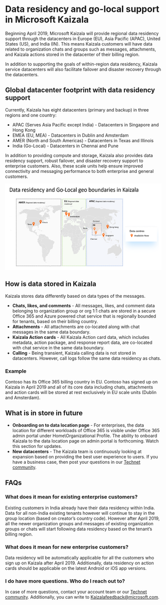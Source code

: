 # Data residency and go-local support in Microsoft Kaizala

Beginning April 2019, Microsoft Kaizala will provide regional data residency support through the datacenters in Europe (EU), Asia Pacific (APAC), United States (US), and India (IN). This means Kaizala customers will have data related to organization chats and groups such as messages, attachments, and Kaizala actions stored in the datacenter of their billing region.

In addition to supporting the goals of within-region data residency, Kaizala service datacenters will also facilitate failover and disaster recovery through the datacenters.

## Global datacenter footprint with data residency support

Currently, Kaizala has eight datacenters (primary and backup) in three regions and one country:

- APAC (Serves Asia Pacific except India) - Datacenters in Singapore and Hong Kong
- EMEA (EU, MEA) - Datacenters in Dublin and Amsterdam
- AMER (North and South Americas) - Datacenters in Texas and Illinois
- India (Go-Local) - Datacenters in Chennai and Pune

In addition to providing compute and storage, Kaizala also provides data residency support, robust failover, and disaster recovery support to enterprise customers. Also, these scale units help ensure improved connectivity and messaging performance to both enterprise and general customers. 

![Graphic showing data residency and Go-Local geo boundaries in Kaizala](Images\data-residency-geo-boundaries.png)

## How is data stored in Kaizala

Kaizala stores data differently based on data types of the messages.

- **Chats, likes, and comments** - All messages, likes, and comment data belonging to organization group or org 1:1 chats are stored in a secure Office 365 and Azure powered chat service that is regionally bounded for tenants, based on their billing country.
- **Attachments** - All attachments are co-located along with chat messages in the same data boundary.
- **Kaizala Action cards** - All Kaizala Action card data, which includes metadata, action package, and response report data, are co-located with chat service in the same data boundary.
- **Calling** - Being transient, Kaizala calling data is not stored in datacenters. However, call logs follow the same data residency as chats.

### Example

Contoso has its Office 365 billing country in EU. Contoso has signed up on Kaizala in April 2019 and all of its core data including chats, attachments and action cards will be stored at rest exclusively in EU scale units (Dublin and Amsterdam).

## What is in store in future

- **Onboarding on to data location page** - For enterprises, the data location for different workloads of Office 365 is visible under Office 365 admin portal under Home\Organizational Profile. The ability to onboard Kaizala to the data location page on admin portal is forthcoming. Watch this section for updates.
- **New datacenters** - The Kaizala team is continuously looking at expansion based on providing the best user experience to users. If you have a business case, then post your questions in our [Technet community](https://techcommunity.microsoft.com/t5/Microsoft-Kaizala/ct-p/MicrosoftKaizala).

## FAQs

### What does it mean for existing enterprise customers?

Existing customers in India already have their data residency within India. Data for all non-India existing tenants however will continue to stay in the group location (based on creator’s country code). However after April 2019, all the newer organization groups and messages of existing organization groups or chats will start following data residency based on the tenant’s billing region.

### What does it mean for new enterprise customers?

Data residency will be automatically applicable for all the customers who sign up on Kaizala after April 2019. Additionally, data residency on action cards should be applicable on the latest Android or iOS app versions.
 
### I do have more questions. Who do I reach out to?

In case of more questions, contact your account team or our [Technet community](https://techcommunity.microsoft.com/t5/Microsoft-Kaizala/ct-p/MicrosoftKaizala). Additionally, you can write to [Kaizalafeedback@microsoft.com](mailto:kaizalafeedback@microsoft.com).








